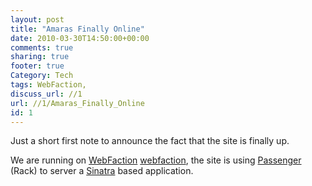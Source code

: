 ```yaml
---
layout: post
title: "Amaras Finally Online"
date: 2010-03-30T14:50:00+00:00 
comments: true
sharing: true
footer: true
Category: Tech
tags: WebFaction,
discuss_url: //1
url: //1/Amaras_Finally_Online
id: 1
---
```

Just a short first note to announce the fact that the site is finally up.

We are running on [WebFaction] [webfaction], the site is using [Passenger][passenger] (Rack) to server a [Sinatra][sinatra] based application.



[webfaction]: http://www.webfaction.com/?affiliate=morgy
[passenger]: http://www.modrails.com/
[sinatra]: http://www.sinatrarb.com
